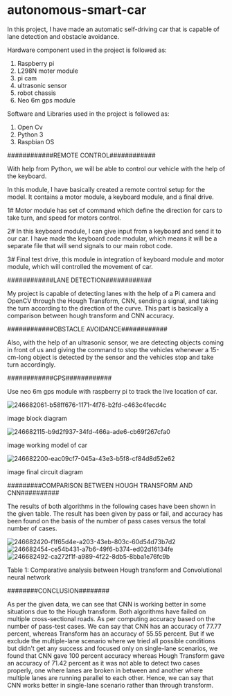 # autonomous-smart-car
In this project, I have made an automatic self-driving car that is capable of lane detection and obstacle avoidance.

Hardware component used in the project is followed as:

1. Raspberry pi
2. L298N moter module
3. pi cam
4. ultrasonic sensor
5. robot chassis
6. Neo 6m gps module

Software and Libraries used in the project is followed as:

1. Open Cv
2. Python 3
3. Raspbian OS

############REMOTE CONTROL############

With help from Python, we will be able to control our vehicle with the help of the keyboard.

In this module, I have basically created a remote control setup for the model. It contains a motor module, a keyboard module, and a final drive.

1# Motor module has set of command which define the direction for cars to take turn, and speed for motors control.

2# In this keyboard module, I can give input from a keyboard and send it to our car. I have made the keyboard code modular, which means it will be a separate file that will send signals to our main robot code.

3# Final test drive, this module in integration of keyboard module and motor module, which will controlled the movement of car.

############LANE DETECTION############

My project is capable of detecting lanes with the help of a Pi camera and OpenCV through the Hough Transform, CNN, sending a signal, and taking the turn according to the direction of the curve. This part is basically a comparison between hough transform and CNN accuracy.

############OBSTACLE AVOIDANCE############

Also, with the help of an ultrasonic sensor, we are detecting objects coming in front of us and giving the command to stop the vehicles whenever a 15-cm-long object is detected by the sensor and the vehicles stop and take turn accordingly.

############GPS############ 	

Use neo 6m gps module with raspberry pi to track the live location of car. 


![246682061-b58ff676-1171-4f76-b2fd-c463c4fecd4c](https://github.com/Exceptional09/autonomous-smart-car/assets/68737117/da8c4108-a899-44c3-a4c5-78b51fba75cb)

image block diagram


![246682115-b9d2f937-34fd-466a-ade6-cb69f267cfa0](https://github.com/Exceptional09/autonomous-smart-car/assets/68737117/90e7a3b6-1fac-4a81-b133-621eff299a1b)

image working model of car


![246682200-eac09cf7-045a-43e3-b5f8-cf84d8d52e62](https://github.com/Exceptional09/autonomous-smart-car/assets/68737117/c0d1a479-037e-4e42-bd89-314b0fd92e7a)

image final circuit diagram

#########COMPARISON BETWEEN HOUGH TRANSFORM AND CNN########## 

The results of both algorithms in the following cases have been shown in the given table. The result has been given by pass or fail, and accuracy has been found on the basis of the number of pass cases versus the total number of cases.

![246682420-f1f65d4e-a203-43eb-803c-60d54d73b7d2](https://github.com/Exceptional09/autonomous-smart-car/assets/68737117/ca793336-d259-4528-870c-ff2288f03e5e)
![246682454-ce54b431-a7b6-49f6-b374-ed02d16134fe](https://github.com/Exceptional09/autonomous-smart-car/assets/68737117/120c5cb5-99bd-46ea-91b5-873fb118b9a1)
![246682492-ca272f1f-a989-4f22-8db5-8bba1e76fc9b](https://github.com/Exceptional09/autonomous-smart-car/assets/68737117/3f56b269-848a-4d82-ae0a-3d1cda81d24e)



Table 1: Comparative analysis between Hough transform and Convolutional neural network

########CONCLUSION######## 

As per the given data, we can see that CNN is working better in some situations due to the Hough transform. Both algorithms have failed on multiple cross-sectional roads. As per computing accuracy based on the number of pass-test cases. We can say that CNN has an accuracy of 77.77 percent, whereas Transform has an accuracy of 55.55 percent. But if we exclude the multiple-lane scenario where we tried all possible conditions but didn't get any success and focused only on single-lane scenarios, we found that CNN gave 100 percent accuracy whereas Hough Transform gave an accuracy of 71.42 percent as it was not able to detect two cases properly, one where lanes are broken in between and another where multiple lanes are running parallel to each other. Hence, we can say that CNN works better in single-lane scenario rather than through transform.
